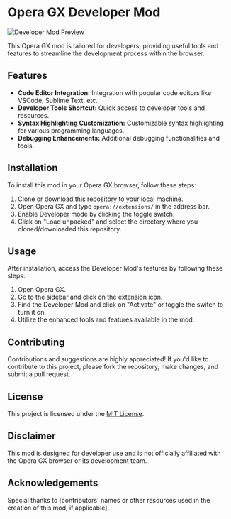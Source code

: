 # Opera GX Developer Mod

![Developer Mod Preview](link_to_preview_image.png)

This Opera GX mod is tailored for developers, providing useful tools and features to streamline the development process within the browser.

## Features
- **Code Editor Integration:** Integration with popular code editors like VSCode, Sublime Text, etc.
- **Developer Tools Shortcut:** Quick access to developer tools and resources.
- **Syntax Highlighting Customization:** Customizable syntax highlighting for various programming languages.
- **Debugging Enhancements:** Additional debugging functionalities and tools.

## Installation
To install this mod in your Opera GX browser, follow these steps:
1. Clone or download this repository to your local machine.
2. Open Opera GX and type `opera://extensions/` in the address bar.
3. Enable Developer mode by clicking the toggle switch.
4. Click on "Load unpacked" and select the directory where you cloned/downloaded this repository.

## Usage
After installation, access the Developer Mod's features by following these steps:
1. Open Opera GX.
2. Go to the sidebar and click on the extension icon.
3. Find the Developer Mod and click on "Activate" or toggle the switch to turn it on.
4. Utilize the enhanced tools and features available in the mod.

## Contributing
Contributions and suggestions are highly appreciated! If you'd like to contribute to this project, please fork the repository, make changes, and submit a pull request.

## License
This project is licensed under the [MIT License](LICENSE).

## Disclaimer
This mod is designed for developer use and is not officially affiliated with the Opera GX browser or its development team.

## Acknowledgements
Special thanks to [contributors' names or other resources used in the creation of this mod, if applicable].